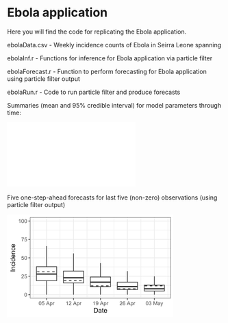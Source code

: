 # Ebola application
Here you will find the code for replicating the Ebola application.

ebolaData.csv - Weekly incidence counts of Ebola in Seirra Leone spanning  

ebolaInf.r - Functions for inference for Ebola application via particle filter

ebolaForecast.r - Function to perform forecasting for Ebola application using particle filter output

ebolaRun.r - Code to run particle filter and produce forecasts

Summaries (mean and 95% credible interval) for model parameters through time:

![plot](summariesEbola.pdf)

Five one-step-ahead forecasts for last five (non-zero) observations (using particle filter output)

![plot2](forecastsEbola.jpg)